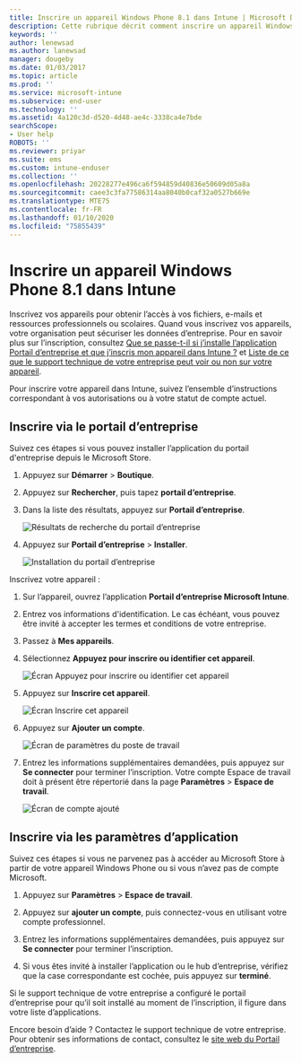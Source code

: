 ```yaml
---
title: Inscrire un appareil Windows Phone 8.1 dans Intune | Microsoft Docs
description: Cette rubrique décrit comment inscrire un appareil Windows Phone 8.1 dans Intune
keywords: ''
author: lenewsad
ms.author: lanewsad
manager: dougeby
ms.date: 01/03/2017
ms.topic: article
ms.prod: ''
ms.service: microsoft-intune
ms.subservice: end-user
ms.technology: ''
ms.assetid: 4a120c3d-d520-4d48-ae4c-3338ca4e7bde
searchScope:
- User help
ROBOTS: ''
ms.reviewer: priyar
ms.suite: ems
ms.custom: intune-enduser
ms.collection: ''
ms.openlocfilehash: 20228277e496ca6f594859d40836e50609d05a8a
ms.sourcegitcommit: caee3c3fa77586314aa8040b0caf32a0527b669e
ms.translationtype: MTE75
ms.contentlocale: fr-FR
ms.lasthandoff: 01/10/2020
ms.locfileid: "75855439"
---
```

# <a name="enroll-your-windows-phone-81-device-in-intune"></a>Inscrire un appareil Windows Phone 8.1 dans Intune  

Inscrivez vos appareils pour obtenir l’accès à vos fichiers, e-mails et ressources professionnels ou scolaires. Quand vous inscrivez vos appareils, votre organisation peut sécuriser les données d’entreprise. Pour en savoir plus sur l’inscription, consultez [Que se passe-t-il si j’installe l’application Portail d’entreprise et que j’inscris mon appareil dans Intune ?](what-happens-if-you-install-the-company-portal-app-and-enroll-your-device-in-intune-windows.md) et [Liste de ce que le support technique de votre entreprise peut voir ou non sur votre appareil](what-info-can-your-company-see-when-you-enroll-your-device-in-intune.md).  

Pour inscrire votre appareil dans Intune, suivez l’ensemble d’instructions correspondant à vos autorisations ou à votre statut de compte actuel.

## <a name="enroll-through-company-portal"></a>Inscrire via le portail d’entreprise  
Suivez ces étapes si vous pouvez installer l’application du portail d'entreprise depuis le Microsoft Store. 

1. Appuyez sur **Démarrer** > **Boutique**.  

2. Appuyez sur **Rechercher**, puis tapez **portail d’entreprise**.  

3. Dans la liste des résultats, appuyez sur **Portail d’entreprise**.  


    ![Résultats de recherche du portail d’entreprise](./media/WP81-1-CP-search-store-v2.png)  

4. Appuyez sur **Portail d’entreprise** &gt; **Installer**.  


    ![Installation du portail d’entreprise](./media/WP81-2-CP-install-v2.png)  

Inscrivez votre appareil :  

1. Sur l’appareil, ouvrez l’application **Portail d’entreprise Microsoft Intune**.  


2. Entrez vos informations d'identification. Le cas échéant, vous pouvez être invité à accepter les termes et conditions de votre entreprise.  

3. Passez à **Mes appareils**.  

4. Sélectionnez **Appuyez pour inscrire ou identifier cet appareil**.  


    ![Écran Appuyez pour inscrire ou identifier cet appareil](./media/WP81-enroll-1-swipe-my-devices.png)  

5. Appuyez sur **Inscrire cet appareil**.  


    ![Écran Inscrire cet appareil](./media/WP81-enroll-2-enroll-this-device.png)  

6. Appuyez sur **Ajouter un compte**.  


    ![Écran de paramètres du poste de travail](./media/WP81-enroll-3-workplace-add-acct.png)  

7. Entrez les informations supplémentaires demandées, puis appuyez sur **Se connecter** pour terminer l’inscription. Votre compte Espace de travail doit à présent être répertorié dans la page **Paramètres** &gt; **Espace de travail**.  


    ![Écran de compte ajouté](./media/WP81-enroll-4-account-added.png)  

## <a name="enroll-through-settings-app"></a>Inscrire via les paramètres d’application  
Suivez ces étapes si vous ne parvenez pas à accéder au Microsoft Store à partir de votre appareil Windows Phone ou si vous n’avez pas de compte Microsoft.

1. Appuyez sur **Paramètres** &gt; **Espace de travail**.  

2. Appuyez sur **ajouter un compte**, puis connectez-vous en utilisant votre compte professionnel.  

3. Entrez les informations supplémentaires demandées, puis appuyez sur **Se connecter** pour terminer l’inscription.  

4. Si vous êtes invité à installer l’application ou le hub d’entreprise, vérifiez que la case correspondante est cochée, puis appuyez sur **terminé**.  

Si le support technique de votre entreprise a configuré le portail d’entreprise pour qu’il soit installé au moment de l’inscription, il figure dans votre liste d’applications.  

Encore besoin d’aide ? Contactez le support technique de votre entreprise. Pour obtenir ses informations de contact, consultez le [site web du Portail d’entreprise](https://go.microsoft.com/fwlink/?linkid=2010980).
